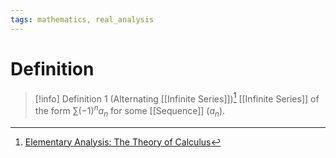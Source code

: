 ```yaml
---
tags: mathematics, real_analysis
---
```


# Definition

> [!info] Definition 1 (Alternating [[Infinite Series]])[^1]
> [[Infinite Series]] of the form $\sum (-1)^n a_n$ for some [[Sequence]] $(a_n)$.

[^1]: [Elementary Analysis: The Theory of Calculus](zotero://open-pdf/library/items/GUY2WR3V?page=120)